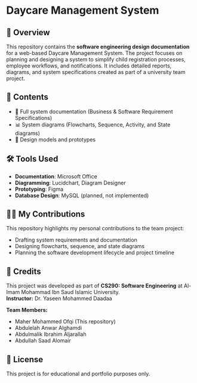 
# Daycare Management System

## 📖 Overview
This repository contains the **software engineering design documentation** for a web-based Daycare Management System. The project focuses on planning and designing a system to simplify child registration processes, employee workflows, and notifications. It includes detailed reports, diagrams, and system specifications created as part of a university team project.

## 📑 Contents
- 📄 Full system documentation (Business & Software Requirement Specifications)
- 📊 System diagrams (Flowcharts, Sequence, Activity, and State diagrams)
- 📝 Design models and prototypes

## 🛠️ Tools Used
- **Documentation**: Microsoft Office  
- **Diagramming**: Lucidchart, Diagram Designer  
- **Prototyping**: Figma  
- **Database Design**: MySQL (planned, not implemented)

## 👨‍💻 My Contributions
This repository highlights my personal contributions to the team project:
- Drafting system requirements and documentation
- Designing flowcharts, sequence, and state diagrams
- Planning the software development lifecycle and project timeline

## 📌 Credits
This project was developed as part of **CS290: Software Engineering** at Al-Imam Mohammad Ibn Saud Islamic University.  
**Instructor:** Dr. Yaseen Mohammed Daadaa

**Team Members:**
- Maher Mohammed Ofqi (This repository)
- Abdulelah Anwar Alghamdi
- Abdulmalik Ibrahim Aljarallah
- Abdullah Saad Alomair

## 📜 License
This project is for educational and portfolio purposes only.
